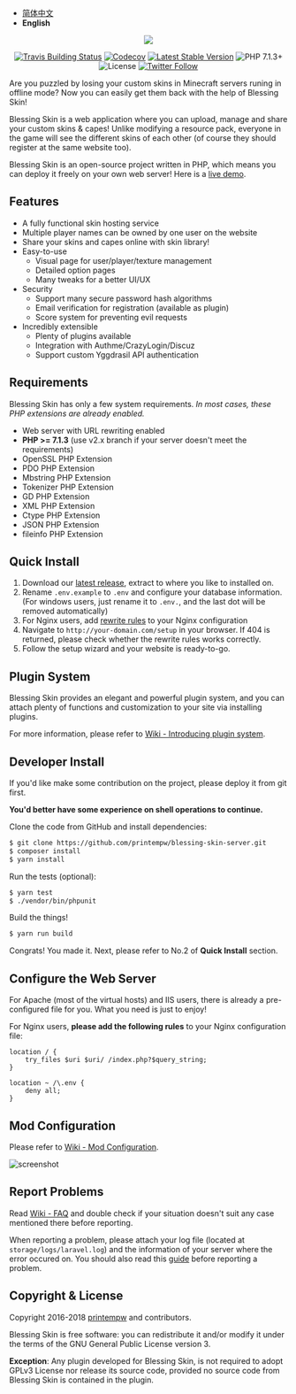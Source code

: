 - [简体中文](https://github.com/printempw/blessing-skin-server/blob/master/README.md)
- <b>English</b>

<p align="center"><img src="https://img.blessing.studio/images/2017/01/01/bs-logo.png"></p>

<p align="center">
<a href="https://travis-ci.org/printempw/blessing-skin-server"><img src="https://api.travis-ci.org/printempw/blessing-skin-server.svg?branch=master" alt="Travis Building Status"></a>
<a href="https://codecov.io/gh/printempw/blessing-skin-server"><img src="https://codecov.io/gh/printempw/blessing-skin-server/branch/master/graph/badge.svg" alt="Codecov" /></a>
<a href="https://github.com/printempw/blessing-skin-server/releases"><img src="https://poser.pugx.org/printempw/blessing-skin-server/version" alt="Latest Stable Version"></a>
<img src="https://img.shields.io/badge/PHP-7.1.3+-orange.svg" alt="PHP 7.1.3+">
<img src="https://poser.pugx.org/printempw/blessing-skin-server/license" alt="License">
<a href="https://twitter.com/printempw"><img src="https://img.shields.io/twitter/follow/printempw.svg?style=social&label=Follow" alt="Twitter Follow"></a>
</p>

Are you puzzled by losing your custom skins in Minecraft servers runing in offline mode? Now you can easily get them back with the help of Blessing Skin!

Blessing Skin is a web application where you can upload, manage and share your custom skins & capes! Unlike modifying a resource pack, everyone in the game will see the different skins of each other (of course they should register at the same website too).

Blessing Skin is an open-source project written in PHP, which means you can deploy it freely on your own web server! Here is a [live demo](http://skin.prinzeugen.net/).

Features
-----------
- A fully functional skin hosting service
- Multiple player names can be owned by one user on the website
- Share your skins and capes online with skin library!
- Easy-to-use
    - Visual page for user/player/texture management
    - Detailed option pages
    - Many tweaks for a better UI/UX
- Security
    - Support many secure password hash algorithms
    - Email verification for registration (available as plugin)
    - Score system for preventing evil requests
- Incredibly extensible
    - Plenty of plugins available
    - Integration with Authme/CrazyLogin/Discuz
    - Support custom Yggdrasil API authentication

Requirements
-----------
Blessing Skin has only a few system requirements. _In most cases, these PHP extensions are already enabled._

- Web server with URL rewriting enabled
- **PHP >= 7.1.3** (use v2.x branch if your server doesn't meet the requirements)
- OpenSSL PHP Extension
- PDO PHP Extension
- Mbstring PHP Extension
- Tokenizer PHP Extension
- GD PHP Extension
- XML PHP Extension
- Ctype PHP Extension
- JSON PHP Extension
- fileinfo PHP Extension

Quick Install
-----------
1. Download our [latest release](https://github.com/printempw/blessing-skin-server/releases), extract to where you like to installed on.
2. Rename `.env.example` to `.env` and configure your database information. (For windows users, just rename it to `.env.`, and the last dot will be removed automatically)
3. For Nginx users, add [rewrite rules](#configure-the-web-server) to your Nginx configuration
4. Navigate to `http://your-domain.com/setup` in your browser. If 404 is returned, please check whether the rewrite rules works correctly.
5. Follow the setup wizard and your website is ready-to-go.

Plugin System
------------

Blessing Skin provides an elegant and powerful plugin system, and you can attach plenty of functions and customization to your site via installing plugins.

For more information, please refer to [Wiki - Introducing plugin system](https://github.com/printempw/blessing-skin-server/wiki/%E6%8F%92%E4%BB%B6%E7%B3%BB%E7%BB%9F%E4%BB%8B%E7%BB%8D).

Developer Install
------------
If you'd like make some contribution on the project, please deploy it from git first.

**You'd better have some experience on shell operations to continue.**

Clone the code from GitHub and install dependencies:

```bash
$ git clone https://github.com/printempw/blessing-skin-server.git
$ composer install
$ yarn install
```

Run the tests (optional):

```bash
$ yarn test
$ ./vendor/bin/phpunit
```

Build the things!

```bash
$ yarn run build
```

Congrats! You made it. Next, please refer to No.2 of **Quick Install** section.

Configure the Web Server
------------
For Apache (most of the virtual hosts) and IIS users, there is already a pre-configured file for you. What you need is just to enjoy!

For Nginx users, **please add the following rules** to your Nginx configuration file:

```
location / {
    try_files $uri $uri/ /index.php?$query_string;
}

location ~ /\.env {
    deny all;
}
```

Mod Configuration
------------
Please refer to [Wiki - Mod Configuration](https://github.com/printempw/blessing-skin-server/wiki/%E5%A6%82%E4%BD%95%E9%85%8D%E7%BD%AE%E7%9A%AE%E8%82%A4-Mod).

![screenshot](https://img.blessing.studio/images/2017/07/29/2017-06-16_15.54.16.png)

Report Problems
------------
Read [Wiki - FAQ](https://github.com/printempw/blessing-skin-server/wiki/FAQ) and double check if your situation doesn't suit any case mentioned there before reporting.

When reporting a problem, please attach your log file (located at `storage/logs/laravel.log`) and the information of your server where the error occured on. You should also read this [guide](https://github.com/printempw/blessing-skin-server/wiki/%E6%8A%A5%E5%91%8A%E9%97%AE%E9%A2%98%E7%9A%84%E6%AD%A3%E7%A1%AE%E5%A7%BF%E5%8A%BF) before reporting a problem.

Copyright & License
------------
Copyright 2016-2018 [printempw](https://blessing.studio/) and contributors.

Blessing Skin is free software: you can redistribute it and/or modify it under the terms of the GNU General Public License version 3.

**Exception**: Any plugin developed for Blessing Skin, is not required to adopt GPLv3 License nor release its source code, provided no source code from Blessing Skin is contained in the plugin.
